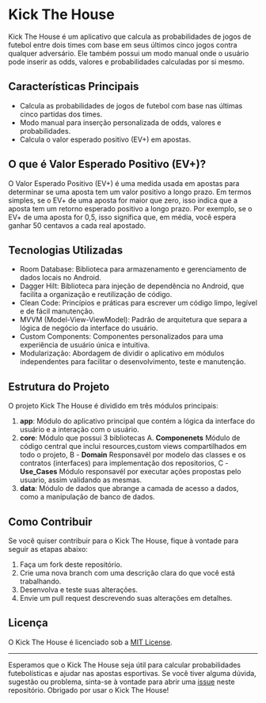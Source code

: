 # Kick The House

Kick The House é um aplicativo que calcula as probabilidades de jogos de futebol entre dois times com base em seus últimos cinco jogos contra qualquer adversário. Ele também possui um modo manual onde o usuário pode inserir as odds, valores e probabilidades calculadas por si mesmo.

## Características Principais

- Calcula as probabilidades de jogos de futebol com base nas últimas cinco partidas dos times.
- Modo manual para inserção personalizada de odds, valores e probabilidades.
- Calcula o valor esperado positivo (EV+) em apostas.

## O que é Valor Esperado Positivo (EV+)?

O Valor Esperado Positivo (EV+) é uma medida usada em apostas para determinar se uma aposta tem um valor positivo a longo prazo. Em termos simples, se o EV+ de uma aposta for maior que zero, isso indica que a aposta tem um retorno esperado positivo a longo prazo. Por exemplo, se o EV+ de uma aposta for 0,5, isso significa que, em média, você espera ganhar 50 centavos a cada real apostado.

## Tecnologias Utilizadas

- Room Database: Biblioteca para armazenamento e gerenciamento de dados locais no Android.
- Dagger Hilt: Biblioteca para injeção de dependência no Android, que facilita a organização e reutilização de código.
- Clean Code: Princípios e práticas para escrever um código limpo, legível e de fácil manutenção.
- MVVM (Model-View-ViewModel): Padrão de arquitetura que separa a lógica de negócio da interface do usuário.
- Custom Components: Componentes personalizados para uma experiência de usuário única e intuitiva.
- Modularização: Abordagem de dividir o aplicativo em módulos independentes para facilitar o desenvolvimento, teste e manutenção.

## Estrutura do Projeto

O projeto Kick The House é dividido em três módulos principais:

1. **app**: Módulo do aplicativo principal que contém a lógica da interface do usuário e a interação com o usuário.
2. **core**: Módulo que possui 3 bibliotecas A. **Componenets** Módulo de código central que inclui resources,custom views compartilhados em todo o projeto, B - **Domain** Responsavél por modelo das classes e os contratos (interfaces) para implementação dos repositorios, C - **Use_Cases** Módulo responsavél por executar ações propostas pelo usuario, assim validando as mesmas.
3. **data**: Módulo de dados que abrange a camada de acesso a dados, como a manipulação de banco de dados.

## Como Contribuir

Se você quiser contribuir para o Kick The House, fique à vontade para seguir as etapas abaixo:

1. Faça um fork deste repositório.
2. Crie uma nova branch com uma descrição clara do que você está trabalhando.
3. Desenvolva e teste suas alterações.
4. Envie um pull request descrevendo suas alterações em detalhes.

## Licença

O Kick The House é licenciado sob a [MIT License](LICENSE.md).

---

Esperamos que o Kick The House seja útil para calcular probabilidades futebolísticas e ajudar nas apostas esportivas. Se você tiver alguma dúvida, sugestão ou problema, sinta-se à vontade para abrir uma [issue](https://github.com/vdevtor/kick-the-house/issues) neste repositório. Obrigado por usar o Kick The House!
